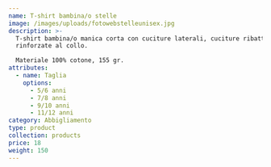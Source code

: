 ```yaml
---
name: T-shirt bambina/o stelle
image: /images/uploads/fotowebstelleunisex.jpg
description: >-
  T-shirt bambina/o manica corta con cuciture laterali, cuciture ribattute e
  rinforzate al collo. 

  Materiale 100% cotone, 155 gr.
attributes:
  - name: Taglia
    options:
      - 5/6 anni
      - 7/8 anni
      - 9/10 anni
      - 11/12 anni
category: Abbigliamento
type: product
collection: products
price: 18
weight: 150
---
```

